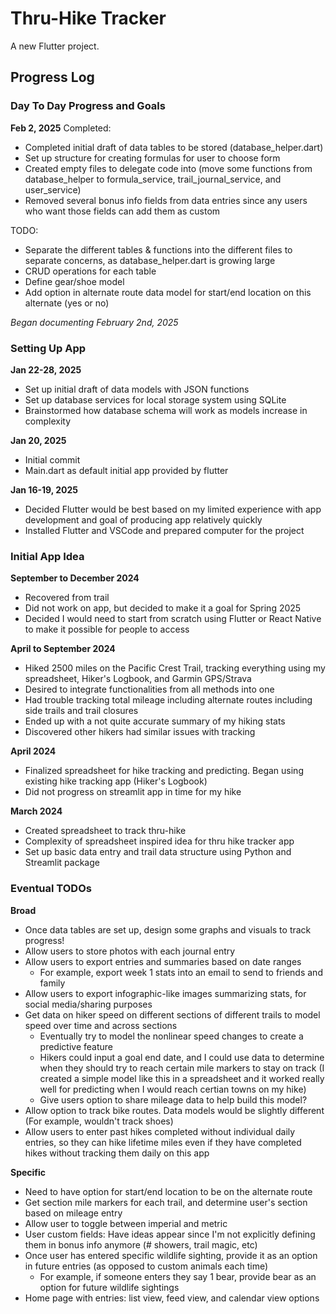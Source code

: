 # Thru-Hike Tracker

A new Flutter project.

## Progress Log

### Day To Day Progress and Goals

**Feb 2, 2025**
Completed:
* Completed initial draft of data tables to be stored (database_helper.dart)
* Set up structure for creating formulas for user to choose form
* Created empty files to delegate code into (move some functions from database_helper to formula_service, trail_journal_service, and user_service)
* Removed several bonus info fields from data entries since any users who want those fields can add them as custom

TODO:
* Separate the different tables & functions into the different files to separate concerns, as database_helper.dart is growing large
* CRUD operations for each table
* Define gear/shoe model
* Add option in alternate route data model for start/end location on this alternate (yes or no)


*Began documenting February 2nd, 2025*

### Setting Up App

**Jan 22-28, 2025**
* Set up initial draft of data models with JSON functions
* Set up database services for local storage system using SQLite
* Brainstormed how database schema will work as models increase in complexity

**Jan 20, 2025**
* Initial commit
* Main.dart as default initial app provided by flutter

**Jan 16-19, 2025**
* Decided Flutter would be best based on my limited experience with app development and goal of producing app relatively quickly
* Installed Flutter and VSCode and prepared computer for the project

### Initial App Idea
**September to December 2024**
* Recovered from trail
* Did not work on app, but decided to make it a goal for Spring 2025
* Decided I would need to start from scratch using Flutter or React Native to make it possible for people to access

**April to September 2024**
* Hiked 2500 miles on the Pacific Crest Trail, tracking everything using my spreadsheet, Hiker's Logbook, and Garmin GPS/Strava
* Desired to integrate functionalities from all methods into one
* Had trouble tracking total mileage including alternate routes including side trails and trail closures
* Ended up with a not quite accurate summary of my hiking stats
* Discovered other hikers had similar issues with tracking

**April 2024**
* Finalized spreadsheet for hike tracking and predicting. Began using existing hike tracking app (Hiker's Logbook)
* Did not progress on streamlit app in time for my hike

**March 2024**
* Created spreadsheet to track thru-hike
* Complexity of spreadsheet inspired idea for thru hike tracker app
* Set up basic data entry and trail data structure using Python and Streamlit package


### Eventual TODOs
**Broad**
* Once data tables are set up, design some graphs and visuals to track progress!
* Allow users to store photos with each journal entry
* Allow users to export entries and summaries based on date ranges
    * For example, export week 1 stats into an email to send to friends and family
* Allow users to export infographic-like images summarizing stats, for social media/sharing purposes
* Get data on hiker speed on different sections of different trails to model speed over time and across sections
    * Eventually try to model the nonlinear speed changes to create a predictive feature
    * Hikers could input a goal end date, and I could use data to determine when they should try to reach certain mile markers to stay on track (I created a simple model like this in a spreadsheet and it worked really well for predicting when I would reach certian towns on my hike)
    * Give users option to share mileage data to help build this model?
* Allow option to track bike routes. Data models would be slightly different (For example, wouldn't track shoes)
* Allow users to enter past hikes completed without individual daily entries, so they can hike lifetime miles even if they have completed hikes without tracking them daily on this app

**Specific**
* Need to have option for start/end location to be on the alternate route
* Get section mile markers for each trail, and determine user's section based on mileage entry
* Allow user to toggle between imperial and metric
* User custom fields: Have ideas appear since I'm not explicitly defining them in bonus info anymore (# showers, trail magic, etc)
* Once user has entered specific wildlife sighting, provide it as an option in future entries (as opposed to custom animals each time)
    * For example, if someone enters they say 1 bear, provide bear as an option for future wildlife sightings
* Home page with entries: list view, feed view, and calendar view options
